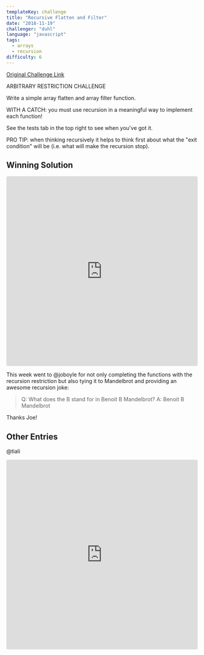 ```yaml
---
templateKey: challenge
title: "Recursive Flatten and Filter"
date: "2018-11-19"
challenger: "duhl"
language: "javascript"
tags:
  - arrays
  - recursion
difficulty: 6
---
```


<p>
  <a href="https://codesandbox.io/s/5xp91knp4p" target="_blank">
    Original Challenge Link
  </a>
</p>

ARBITRARY RESTRICTION CHALLENGE

Write a simple array flatten and array filter function.

WITH A CATCH: you must use recursion in a meaningful way to implement each function!

See the tests tab in the top right to see when you've got it.

PRO TIP: when thinking recursively it helps to think first about what the "exit condition"
will be (i.e. what will make the recursion stop).


## Winning Solution

<iframe src="https://codesandbox.io/s/v3xjlkmqwl?autoresize=1&hidenavigation=1&view=preview" style="width:100%; height:500px; border:0; border-radius: 4px; overflow:hidden;" sandbox="allow-modals allow-forms allow-popups allow-scripts allow-same-origin"></iframe>

This week went to @joboyle for not only completing the functions with the recursion restriction but also tying it to Mandelbrot and providing an awesome recursion joke:

> Q: What does the B stand for in Benoit B Mandelbrot?
> A: Benoit B Mandelbrot

Thanks Joe!

## Other Entries

@tiali
<iframe src="https://codesandbox.io/s/6zpqj136vn?autoresize=1&hidenavigation=1&view=preview" style="width:100%; height:500px; border:0; border-radius: 4px; overflow:hidden;" sandbox="allow-modals allow-forms allow-popups allow-scripts allow-same-origin"></iframe>
